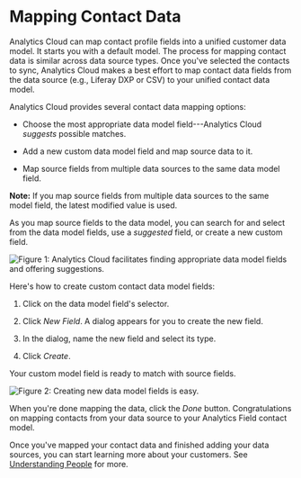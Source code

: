 # Mapping Contact Data [](id=mapping-contact-data)

Analytics Cloud can map contact profile fields into a unified customer data
model. It starts you with a default model. The process for mapping contact data
is similar across data source types. Once you've selected the contacts to sync,
Analytics Cloud makes a best effort to map contact data fields from the data
source (e.g., Liferay DXP or CSV) to your unified contact data model. 

Analytics Cloud provides several contact data mapping options:

- Choose the most appropriate data model field---Analytics Cloud *suggests* 
  possible matches.

- Add a new custom data model field and map source data to it.

- Map source fields from multiple data sources to the same data model field.

**Note:** If you map source fields from multiple data sources to the same model
field, the latest modified value is used. 

As you map source fields to the data model, you can search for and select from
the data model fields, use a *suggested* field, or create a new custom field. 

![Figure 1: Analytics Cloud facilitates finding appropriate data model fields and offering suggestions.](../../images/mapping-contact-data.png)

Here's how to create custom contact data model fields:

1. Click on the data model field's selector.

2. Click *New Field*. A dialog appears for you to create the new field.

3. In the dialog, name the new field and select its type.

4. Click *Create*.

Your custom model field is ready to match with source fields. 

![Figure 2: Creating new data model fields is easy.](../../images/new-contact-field.png)

When you're done mapping the data, click the *Done* button. Congratulations on
mapping contacts from your data source to your Analytics Field contact model. 

Once you've mapped your contact data and finished adding your data sources, you
can start learning more about your customers. See 
[Understanding People](https://github.com/liferay/liferay-docs/blob/7.1.x/discover/analytics-cloud/articles/03-understanding-people/00-understanding-people-intro.markdown)
for more.
